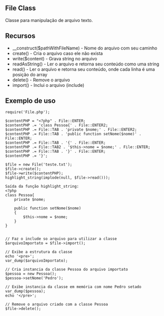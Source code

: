 ## File Class

Classe para manipulação de arquivo texto.


## Recursos
  - __construct($pathWithFileName) - Nome do arquivo com seu caminho
  - create() - Cria o arquivo caso ele não exista
  - write($content) - Grava string no arquivo
  - readAsString() - Ler o arquivo e retorna seu conteúdo como uma string
  - read() - Ler o arquivo e retorna seu conteúdo, onde cada linha é uma posição do array
  - delete() - Remove o arquivo
  - import() - Inclui o arquivo (include)

## Exemplo de uso 

```
require('File.php');

$contentPHP = "<?php" . File::ENTER;
$contentPHP .= 'class Pessoa{' . File::ENTER2;
$contentPHP .= File::TAB . 'private $nome;' . File::ENTER2;
$contentPHP .= File::TAB . 'public function setNome($nome)' . File::ENTER;
$contentPHP .= File::TAB . '{' . File::ENTER;
$contentPHP .= File::TAB2 . '$this->nome = $nome;' . File::ENTER;
$contentPHP .= File::TAB . '}' . File::ENTER;
$contentPHP .= '}';

$file = new File('teste.txt');
$file->create();
$file->write($contentPHP);
highlight_string(implode(null, $file->read()));

Saída da função highlight_string: 
<?php
class Pessoa{
    private $nome;
    
    public function setNome($nome)
    {
        $this->nome = $nome;
    }
}


// Faz o include so arquivo para utilizar a classe
$arquivoImportato = $file->import(); 

// Exibe a estrutura da classe
echo '<pre>';
var_dump($arquivoImportato);

// Cria instancia da classe Pessoa do arquivo importato
$pessoa = new Pessoa();
$pessoa->setNome('Pedro');

// Exibe instancia da classe em memória com nome Pedro setado
var_dump($pessoa);
echo '</pre>';

// Remove o arquivo criado com a classe Pessoa
$file->delete(); 
```